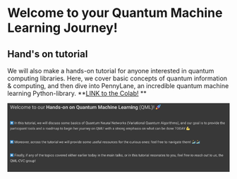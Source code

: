 # Welcome to your Quantum Machine Learning Journey!


## Hand's on tutorial
We will also make a hands-on tutorial for anyone interested in quantum computing libraries. Here, we cover basic concepts of quantum information & computing, and then dive into PennyLane, an incredible quantum machine learning Python-library. **[LINK to the Colab!](https://colab.research.google.com/drive/1Ye4d8aDY_UbKHEEq7r_H8lEWIr82WJpO?usp=sharing)
 **

![](figures/tutorial.png)

